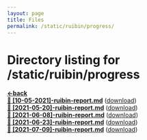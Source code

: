 ```yaml
---
layout: page
title: Files
permalink: /static/ruibin/progress/
---
```


# Directory listing for /static/ruibin/progress
[**<-back**](/static/ruibin)  
[**:page_facing_up: [10-05-2021]-ruibin-report.md**]([10-05-2021]-ruibin-report) ([download]([10-05-2021]-ruibin-report.md))  
[**:page_facing_up: [2021-05-20]-ruibin-report.md**]([2021-05-20]-ruibin-report) ([download]([2021-05-20]-ruibin-report.md))  
[**:page_facing_up: [2021-06-08]-ruibin-report.md**]([2021-06-08]-ruibin-report) ([download]([2021-06-08]-ruibin-report.md))  
[**:page_facing_up: [2021-06-23]-ruibin-report.md**]([2021-06-23]-ruibin-report) ([download]([2021-06-23]-ruibin-report.md))  
[**:page_facing_up: [2021-07-09]-ruibin-report.md**]([2021-07-09]-ruibin-report) ([download]([2021-07-09]-ruibin-report.md))  
